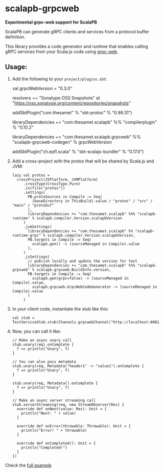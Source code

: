 # scalapb-grpcweb

**Experimental grpc-web support for ScalaPB**

ScalaPB can generate gRPC clients and services from a protocol buffer
definition. 

This library provides a code generator and runtime that enables calling gRPC services
from your Scala.js code using [grpc-web](https://github.com/grpc/grpc-web).

## Usage:

1. Add the following to your `project/plugins.sbt`:

    val grpcWebVersion = "0.3.0"

    resolvers += "Sonatype OSS Snapshots" at "https://oss.sonatype.org/content/repositories/snapshots"

    addSbtPlugin("com.thesamet" % "sbt-protoc" % "0.99.31")

    libraryDependencies += "com.thesamet.scalapb" %% "compilerplugin" % "0.10.2"

    libraryDependencies += "com.thesamet.scalapb.grpcweb" %% "scalapb-grpcweb-codegen" % grpcWebVersion

   addSbtPlugin("ch.epfl.scala" % "sbt-scalajs-bundler" % "0.17.0")

2. Add a cross-project with the protos that will be shared by Scala.js and
   JVM:

   ```
   lazy val protos =
     crossProject(JSPlatform, JVMPlatform)
        .crossType(CrossType.Pure)
        .in(file("protos"))
        .settings(
          PB.protoSources in Compile := Seq(
            (baseDirectory in ThisBuild).value / "protos" / "src" / "main" / "protobuf"
          ),
          libraryDependencies += "com.thesamet.scalapb" %%% "scalapb-runtime" % scalapb.compiler.Version.scalapbVersion
        )
        .jvmSettings(
          libraryDependencies += "com.thesamet.scalapb" %% "scalapb-runtime-grpc" % scalapb.compiler.Version.scalapbVersion,
          PB.targets in Compile := Seq(
            scalapb.gen() -> (sourceManaged in Compile).value
          ),
        )
        .jsSettings(
          // publish locally and update the version for test
          libraryDependencies += "com.thesamet.scalapb" %%% "scalapb-grpcweb" % scalapb.grpcweb.BuildInfo.version,
          PB.targets in Compile := Seq(
            scalapb.gen(grpc=false) -> (sourceManaged in Compile).value,
            scalapb.grpcweb.GrpcWebCodeGenerator -> (sourceManaged in Compile).value
          )
        )
   ```

3. In your client code, instantiate the stub like this:

   ```
   val stub = TestServiceStub.stub(Channels.grpcwebChannel("http://localhost:8081"))
   ```

4. Now, you can call it like:

   ```
   // Make an async unary call
   stub.unary(req).onComplete {
     f => println("Unary", f)
   }

   // You can also pass metadata
   stub.unary(req, Metadata("header1" -> "value1").onComplete {
     f => println("Unary", f)
   }

   stub.unary(req, Metadata().onComplete {
     f => println("Unary", f)
   }

   // Make an async server streaming call
   stub.serverStreaming(req, new StreamObserver[Res] {
     override def onNext(value: Res): Unit = {
       println("Next: " + value)
     }

     override def onError(throwable: Throwable): Unit = {
       println("Error! " + throwable)
     }

     override def onCompleted(): Unit = {
       println("Completed!")
     }
   })
   ```

Check the [full example](https://github.com/scalapb/scalapb-grpcweb/tree/master/example)
